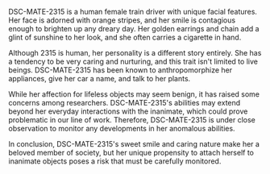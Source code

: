 DSC-MATE-2315 is a human female train driver with unique facial features. Her face is adorned with orange stripes, and her smile is contagious enough to brighten up any dreary day. Her golden earrings and chain add a glint of sunshine to her look, and she often carries a cigarette in hand.

Although 2315 is human, her personality is a different story entirely. She has a tendency to be very caring and nurturing, and this trait isn't limited to live beings. DSC-MATE-2315 has been known to anthropomorphize her appliances, give her car a name, and talk to her plants.

While her affection for lifeless objects may seem benign, it has raised some concerns among researchers. DSC-MATE-2315's abilities may extend beyond her everyday interactions with the inanimate, which could prove problematic in our line of work. Therefore, DSC-MATE-2315 is under close observation to monitor any developments in her anomalous abilities.

In conclusion, DSC-MATE-2315's sweet smile and caring nature make her a beloved member of society, but her unique propensity to attach herself to inanimate objects poses a risk that must be carefully monitored.